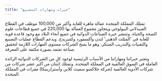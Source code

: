 ```yaml
---
title: "خبرات ومهارات التصنيع"
---
```

تمتلك المملكة المتحدة عمالة ماهرة للغاية وأكثر من 100,000 موظف في القطاع الصيدلاني البيولوجي ويتجاوز مجموع العمالة بها 220,000 في جميع قطاعات علوم الصحة والحياة.
وتنتشر خبرة الصناعات الدوائية في جميع أنحاء البلاد مع وجود قاعدة قوية للغاية في 'المثلث الذهبي' لندن وأكسفورد وكمبريدج. ويدعم القطاع عمليات التصنيع والتقنيات والتدريب المبتكر، وهو ما يمنح الشركات مستوى المهارات اللازمة لتحقيق صناعة تعتمد بصورة مكثفة على المعرفة.

وتعتبر خبراتنا ومهاراتنا من الأسباب الرئيسية لوجود كلٍ من الشركات الدوائية الرائدة العاملة في السوق العالمية في المملكة المتحدة. وتمتلك اثنتان من أكبر عشر شركات من شركات الأدوية العالمية (شركة جلاكسو سميث كلاين وأسترازينيكا) مقرات في المملكة المتحدة.

